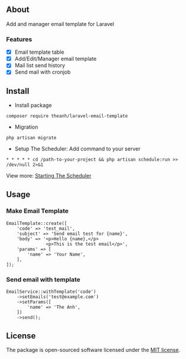## About
Add and manager email template for Laravel

### Features
- [x] Email template table
- [x] Add/Edit/Manager email template
- [x] Mail list send history
- [x] Send mail with cronjob

## Install
- Install package
```
composer require theanh/laravel-email-template
```

- Migration
```
php artisan migrate
```

- Setup The Scheduler: Add command to your server
```
* * * * * cd /path-to-your-project && php artisan schedule:run >> /dev/null 2>&1
```

View more: [Starting The Scheduler](https://laravel.com/docs/6.x/scheduling#introduction)

## Usage
### Make Email Template
```
EmailTemplate::create([
    'code' => 'test_mail',
    'subject' => 'Send email test for {name}',
    'body' => '<p>Hello {name},</p>
               <p>This is the test email</p>',
    'params' => [
        'name' => 'Your Name',
    ],
]);
```

### Send email with template
```
EmailService::withTemplate('code')
    ->setEmails('test@example.com')
    ->setParams([
        'name' => 'The Anh',
    ])
    ->send();
```

## License

The package is open-sourced software licensed under the [MIT license](https://opensource.org/licenses/MIT).

